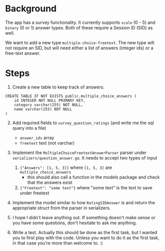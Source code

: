 # Background
The app has a survey functionality. It currently supports `scale` (0 - 5) and `binary` (0 or 1) answer types. Both of these require a Session ID (SID)
as well.

We want to add a new type `multiple-choice-freetext`. The new type will not
require an SID, but will need either a list of answers (integer ids) or a
free-text answer.

# Steps
1. Create a new table to keep track of answers.
```
CREATE TABLE IF NOT EXISTS public.multiple_choice_answers (
    id INTEGER NOT NULL PRIMARY KEY,
    category varchar(255) NOT NULL,
    name varchar(255) NOT NULL
)
```

2. Add required fields to `survey_question_ratings` (and write me the sql query
 into a file)
    - `answer_ids` array
    - `freetext` text (not varchar)

3. Implement the `MultipleChoiceFreetextAnswerParser` parser under `serializers/question_answer.go`. It needs to accept two types of input
    1. `{"Answers": [1, 5, 3]}` where `[1, 5, 3]` are `multiple_choice_answers`
        - this should also call a function in the models package and check
          that the answers exist
    2. `{"Freetext": "some text"}` where "some text" is the text to save under
        freetext

4. Implement the model similar to how `RatingSIDAnswer` is and return the
    appropriate struct from the parser in serializers.

5. I hope I didn't leave anything out. If something doesn't make sense or you
    have some questions, don't hesitate to ask me anything.

6. Write a test. Actually this should be done as the first task, but I wanted
    you to first play with the code. Unless you want to do it as the first task,
    in that case you're more than welcome to. :)